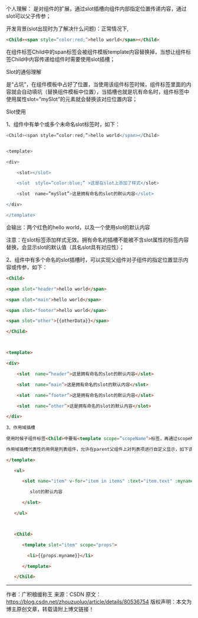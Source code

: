 个人理解：
是对组件的扩展，通过slot插槽向组件内部指定位置传递内容，通过slot可以父子传参；


开发背景(slot出现时为了解决什么问题)：正常情况下,
```html
<Child><span style=”color:red;”>hello world</span></Child>
```
在组件标签Child中的span标签会被组件模板template内容替换掉，当想让组件标签Child中内容传递给组件时需要使用slot插槽；

Slot的通俗理解

是“占坑”，在组件模板中占好了位置，当使用该组件标签时候，组件标签里面的内容就会自动填坑（替换组件模板中<slot>位置），当插槽也就是坑<slot name=”mySlot”>有命名时，组件标签中使用属性slot=”mySlot”的元素就会替换该对应位置内容；


Slot使用

1、组件中有单个或多个未命名slot标签时，如下：

```groovy
<Child><span style=”color:red;”>hello world</span></Child>   


<template>    

<div>

	<slot></slot>

	<slot  style=”color:blue;” >这是在slot上添加了样式</slot>

	<slot  name=”mySlot”>这是拥有命名的slot的默认内容</slot>

</div>

</template>
```

会输出：两个红色的hello world，以及一个使用slot的默认内容



注意：在slot标签添加样式无效。拥有命名的插槽不能被不含slot属性的标签内容替换，会显示slot的默认值（具名slot具有对应性）；


2、组件中有多个命名的slot插槽时，可以实现父组件对子组件的指定位置显示内容或传参，如下：

```html
<Child>

<span slot="header">hello world</span>

<span slot="main">hello world</span>

<span slot="footer">hello world</span>

<span slot="other">{{otherData}}</span>

</Child>



<template>

<div>

	<slot  name=”header”>这是拥有命名的slot的默认内容</slot>

	<slot  name=”main”>这是拥有命名的slot的默认内容</slot>

	<slot  name=”footer”>这是拥有命名的slot的默认内容</slot>

	<slot  name=”other”>这是拥有命名的slot的默认内容</slot>

</div>
	
3、作用域插槽
	
使用时候子组件标签<Child>中要有<template scope=”scopeName”>标签，再通过scopeName.childProp就可以调用子组件模板中的childProp绑定的数据，所以作用域插槽是一种子传父传参的方式，解决了普通slot在parent中无法访问child数据的去问题；

作用域插槽代表性的用例是列表组件，允许在parent父组件上对列表项进行自定义显示，如下该items的所有列表项都可以通过slot定义后传递给父组件使用，也就是说数据是相同的，不同的场景页面可以有不同的展示方式：

</template>

   <ul>

      <slot name="item" v-for="item in items" :text="item.text" :myname="item.myname" >

         slot的默认内容

      </slot>

   </ul>



   <Child>

      <template slot="item" scope="props">

        <li>{{props.myname}}</li>

      </template>

   </Child>
```
--------------------- 
作者：广积粮缓称王 
来源：CSDN 
原文：https://blog.csdn.net/zhouzuoluo/article/details/80536754 
版权声明：本文为博主原创文章，转载请附上博文链接！

